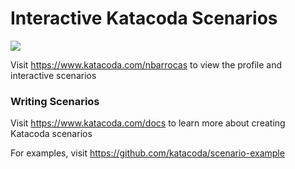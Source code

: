 # Interactive Katacoda Scenarios

[![](http://shields.katacoda.com/katacoda/nbarrocas/count.svg)](https://www.katacoda.com/nbarrocas "Get your profile on Katacoda.com")

Visit https://www.katacoda.com/nbarrocas to view the profile and interactive scenarios

### Writing Scenarios
Visit https://www.katacoda.com/docs to learn more about creating Katacoda scenarios

For examples, visit https://github.com/katacoda/scenario-example
